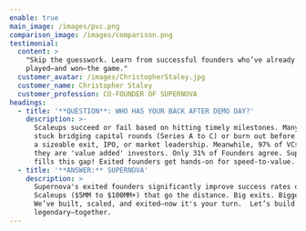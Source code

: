 ```yaml
---
enable: true
main_image: /images/pvc.png
comparison_image: /images/comparison.png
testimonial:
  content: >
    "Skip the guesswork. Learn from successful founders who’ve already
    played—and won—the game."
  customer_avatar: /images/ChristopherStaley.jpg
  customer_name: Christopher Staley
  customer_profession: CO-FOUNDER OF SUPERNOVA
headings:
  - title: '**QUESTION**: WHO HAS YOUR BACK AFTER DEMO DAY?'
    description: >-
      Scaleups succeed or fail based on hitting timely milestones. Many get
      stuck bridging capital rounds (Series A to C) or burn out before achieving
      a sizeable exit, IPO, or market leadership. Meanwhile, 97% of VCs claim
      they are 'value added' investors. Only 31% of Founders agree. Supernova
      fills this gap! Exited founders get hands-on for speed-to-value.
  - title: '**ANSWER:** SUPERNOVA'
    description: >
      Supernova's exited founders significantly improve success rates of
      Scaleups ($5MM to $100MM+) that go the distance. Big exits. Bigger impact.
      We’ve built, scaled, and exited—now it's your turn.  Let’s build something
      legendary—together.
---
```


